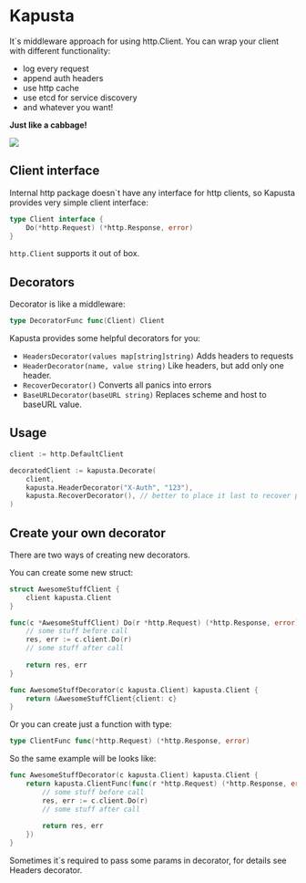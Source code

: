 # Kapusta

It`s middleware approach for using http.Client. You can wrap your client with different functionality: 

 - log every request
 - append auth headers
 - use http cache
 - use etcd for service discovery
 - and whatever you want!
 
**Just like a cabbage!**

![](http://2.bp.blogspot.com/-LtmW_ktxtXU/Um28ElCtQnI/AAAAAAAAB04/aaXWbmTdbnE/s1600/cabbage.png)

## Client interface

Internal http package doesn`t have any interface for http clients, so Kapusta provides very simple client interface:
```go
type Client interface {
	Do(*http.Request) (*http.Response, error)
}
```
`http.Client` supports it out of box.

## Decorators

Decorator is like a middleware:
```go
type DecoratorFunc func(Client) Client
```

Kapusta provides some helpful decorators for you:

- ```HeadersDecorator(values map[string]string)``` Adds headers to requests
- ```HeaderDecorator(name, value string)``` Like headers, but add only one header. 
- ```RecoverDecorator()``` Converts all panics into errors
- ```BaseURLDecorator(baseURL string)``` Replaces scheme and host to baseURL value.

## Usage

```go
client := http.DefaultClient

decoratedClient := kapusta.Decorate(
    client,
    kapusta.HeaderDecorator("X-Auth", "123"),
    kapusta.RecoverDecorator(), // better to place it last to recover panics from decorators too
)
```

## Create your own decorator

There are two ways of creating new decorators.

You can create some new struct:
```go
struct AwesomeStuffClient {
    client kapusta.Client
}

func(c *AwesomeStuffClient) Do(r *http.Request) (*http.Response, error) {
    // some stuff before call
    res, err := c.client.Do(r)
    // some stuff after call
    
    return res, err
}

func AwesomeStuffDecorator(c kapusta.Client) kapusta.Client {
    return &AwesomeStuffClient{client: c}
}
```

Or you can create just a function with type:
```go 
type ClientFunc func(*http.Request) (*http.Response, error)
```

So the same example will be looks like:
```go
func AwesomeStuffDecorator(c kapusta.Client) kapusta.Client {
	return kapusta.ClientFunc(func(r *http.Request) (*http.Response, error) {
		// some stuff before call
        res, err := c.client.Do(r)
        // some stuff after call
        
        return res, err
	})
}
```

Sometimes it`s required to pass some params in decorator, for details see Headers decorator.
